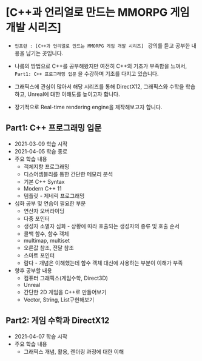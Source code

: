 # [C++과 언리얼로 만드는 MMORPG 게임 개발 시리즈] 

- `인프런 : [C++과 언리얼로 만드는 MMORPG 게임 개발 시리즈] ` 강의를 듣고 공부한 내용을 남기는 곳입니다.

- 나름의 방법으로 C++를 공부해왔지만 여전히 C++의 기초가 부족함을 느껴서, `Part1: C++ 프로그래밍 입문` 을 수강하며 기초를 다지고 있습니다.

- 그래픽스에 관심이 많아서 해당 시리즈를 통해 DirectX12, 그래픽스와 수학을 학습하고, Unreal에 대한 이해도를 높이고자 합니다.

- 장기적으로 Real-time rendering engine을 제작해보고자 합니다.

  

## Part1: C++ 프로그래밍 입문

- 2021-03-09 학습 시작
- 2021-04-05 학습 종료
- 주요 학습 내용
  - 객체지향 프로그래밍
  - 디스어셈블리를 통한 간단한 메모리 분석
  - 기본 C++ Syntax
  - Modern C++ 11
  - 템플릿 - 제네릭 프로그래밍
- 심화 공부 및 연습이 필요한 부분
  - 연산자 오버라이딩
  - 다중 포인터
  - 생성자 소멸자 심화 - 상황에 따라 호출되는 생성자의 종류 및 호출 순서
  - 콜백 함수, 함수 객체
  - multimap, multiset
  - 오른값 참조, 전달 참조
  - 스마트 포인터 
  - 람다 - 개념은 이해했는데 함수 객체 대신에 사용하는 부분이 이해가 부족
- 향후 공부할 내용
  - 컴퓨터 그래픽스(게임수학, Direct3D)
  - Unreal
  - 간단한 2D 게임을 C++로 만들어보기
  - Vector, String, List구현해보기



## Part2: 게임 수학과 DirectX12

- 2021-04-07 학습 시작
- 주요 학습 내용
  - 그래픽스 개념, 활용, 렌더링 과정에 대한 이해